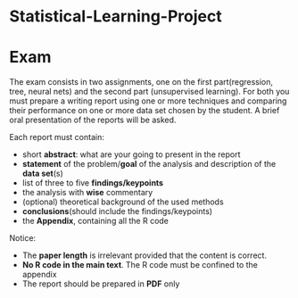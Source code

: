 # Statistical-Learning-Project

# Exam 
The exam consists in two assignments, one on the first part(regression, tree, neural nets) and the second part (unsupervised learning). For both you must prepare a writing report using one or more techniques and comparing their performance on one or more data set chosen by the student. A brief oral presentation of the reports will be asked. 

Each report must contain:

- short **abstract**: what are your going to present in the report
- **statement** of the problem/**goal** of the analysis and description of the **data set**(s)
- list of three to five **findings/keypoints**
- the analysis with **wise** commentary
- (optional) theoretical background of the used methods
- **conclusions**(should include the findings/keypoints)
- the **Appendix**, containing all the R code

Notice:
- The **paper length** is irrelevant provided that the content is correct.
- **No R code in the main text**. The R code must be confined to the appendix
- The report should be prepared in **PDF** only

